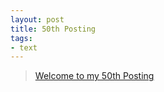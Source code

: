 ```yaml
---
layout: post
title: 50th Posting
tags: 
- text
---
```


> [Welcome to my 50th Posting](https://janghan-kor.tistory.com/289)
 